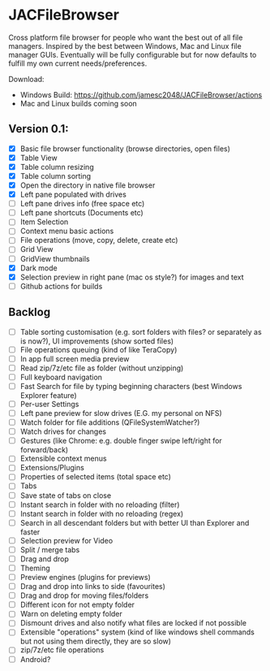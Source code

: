 # JACFileBrowser

Cross platform file browser for people who want the best out of all file managers. 
Inspired by the best between Windows, Mac and Linux file manager GUIs.
Eventually will be fully configurable but for now defaults to fulfill my own current needs/preferences.

Download:
- Windows Build: <https://github.com/jamesc2048/JACFileBrowser/actions>
- Mac and Linux builds coming soon

## Version 0.1:
- [x] Basic file browser functionality (browse directories, open files)
- [x] Table View
- [x] Table column resizing 
- [x] Table column sorting
- [x] Open the directory in native file browser
- [x] Left pane populated with drives
- [ ] Left pane drives info (free space etc)
- [ ] Left pane shortcuts (Documents etc)
- [ ] Item Selection
- [ ] Context menu basic actions
- [ ] File operations (move, copy, delete, create etc) 
- [ ] Grid View
- [ ] GridView thumbnails
- [x] Dark mode
- [x] Selection preview in right pane (mac os style?) for images and text
- [ ] Github actions for builds

## Backlog
- [ ] Table sorting customisation (e.g. sort folders with files? or separately as is now?), UI improvements (show sorted files)
- [ ] File operations queuing (kind of like TeraCopy)
- [ ] In app full screen media preview
- [ ] Read zip/7z/etc file as folder (without unzipping)
- [ ] Full keyboard navigation
- [ ] Fast Search for file by typing beginning characters (best Windows Explorer feature)
- [ ] Per-user Settings
- [ ] Left pane preview for slow drives (E.G. my personal on NFS)
- [ ] Watch folder for file additions (QFileSystemWatcher?)
- [ ] Watch drives for changes
- [ ] Gestures (like Chrome: e.g. double finger swipe left/right for forward/back)
- [ ] Extensible context menus
- [ ] Extensions/Plugins
- [ ] Properties of selected items (total space etc)
- [ ] Tabs
- [ ] Save state of tabs on close
- [ ] Instant search in folder with no reloading (filter)
- [ ] Instant search in folder with no reloading (regex)
- [ ] Search in all descendant folders but with better UI than Explorer and faster
- [ ] Selection preview for Video
- [ ] Split / merge tabs
- [ ] Drag and drop
- [ ] Theming
- [ ] Preview engines (plugins for previews)
- [ ] Drag and drop into links to side (favourites)
- [ ] Drag and drop for moving files/folders
- [ ] Different icon for not empty folder 
- [ ] Warn on deleting empty folder
- [ ] Dismount drives and also notify what files are locked if not possible
- [ ] Extensible "operations" system (kind of like windows shell commands but not using them directly, they are so slow)
- [ ] zip/7z/etc file operations
- [ ] Android?
